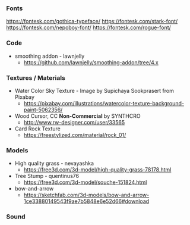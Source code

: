 ### Fonts
https://fontesk.com/gothica-typeface/
https://fontesk.com/stark-font/
https://fontesk.com/nepoboy-font/
https://fontesk.com/rogue-font/

### Code
- smoothing addon - lawnjelly
	- https://github.com/lawnjelly/smoothing-addon/tree/4.x

### Textures / Materials
- Water Color Sky Texture - Image by Supichaya Sookprasert from Pixabay
  - https://pixabay.com/illustrations/watercolor-texture-background-paint-5062356/
- Wood Cursor, CC **Non-Commercial** by SYNTHCRO
  - http://www.rw-designer.com/user/33565
- Card Rock Texture
  - https://freestylized.com/material/rock_01/

### Models
- High quality grass - nevayashka
  - https://free3d.com/3d-model/high-quality-grass-78178.html
- Tree Stump - quentinus76
  - https://free3d.com/3d-model/souche-151824.html
- bow-and-arrow
  - https://sketchfab.com/3d-models/bow-and-arrow-1ce33880149543f9ae7b5848e6e52d66#download
### Sound
